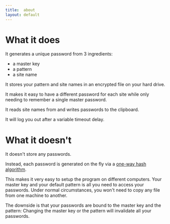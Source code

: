 ```yaml
---
title:  about
layout: default
---
```


# What it does

It generates a unique password from 3 ingredients:

- a master key
- a pattern 
- a site name

It stores your pattern and site names in an encrypted file on your hard drive.

It makes it easy to have a different password for each site while only needing to remember a single master password.

It reads site names from and writes passwords to the clipboard.

It will log you out after a variable timeout delay.

# What it doesn't

It doesn't store any passwords.

Instead, each password is generated on the fly via a [one-way hash algorithm](https://en.wikipedia.org/wiki/Cryptographic_hash_function).

This makes it very easy to setup the program on different computers. 
Your master key and your default pattern is all you need to access your passwords.
Under normal circumstances, you won't need to copy any file from one machine to another.

The downside is that your passwords are bound to the master key and the pattern:
Changing the master key or the pattern will invalidate all your passwords.
